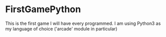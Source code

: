 # FirstGamePython
This is the first game I will have every programmed.  I am using Python3 as my language of choice ('arcade' module in particular)
